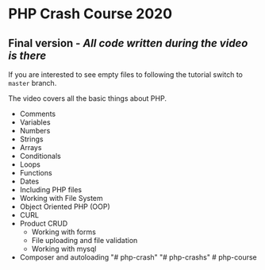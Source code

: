 # PHP Crash Course 2020

## Final version - *All code written during the video is there*

If you are interested to see empty files to following the tutorial switch to `master` branch. 

The video covers all the basic things about PHP. 

 - Comments
 - Variables
 - Numbers
 - Strings
 - Arrays
 - Conditionals
 - Loops
 - Functions
 - Dates
 - Including PHP files
 - Working with File System
 - Object Oriented PHP (OOP)
 - CURL
 - Product CRUD
    - Working with forms
    - File uploading and file validation
    - Working with mysql
 - Composer and autoloading
"# php-crash" 
"# php-crashs" 
#   p h p - c o u r s e  
 